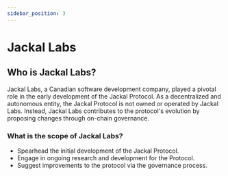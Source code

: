 ```yaml
---
sidebar_position: 3
---
```

# Jackal Labs

## Who is Jackal Labs?

Jackal Labs, a Canadian software development company, played a pivotal role in the early development of the Jackal Protocol. As a decentralized and autonomous entity, the Jackal Protocol is not owned or operated by Jackal Labs. Instead, Jackal Labs contributes to the protocol's evolution by proposing changes through on-chain governance.

### What is the scope of Jackal Labs?

- Spearhead the initial development of the Jackal Protocol.
- Engage in ongoing research and development for the Protocol.
- Suggest improvements to the protocol via the governance process.


